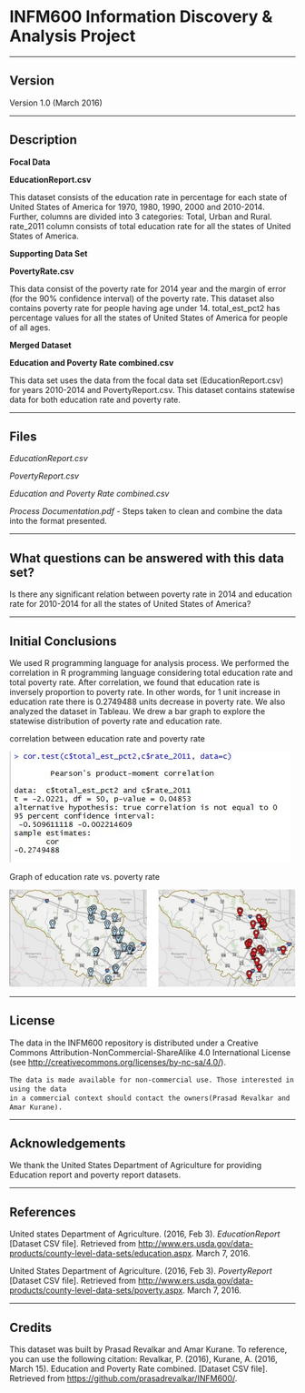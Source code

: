 # INFM600 Information Discovery & Analysis Project
-------
Version
-------

Version 1.0 (March 2016)

-----------
Description
-----------

**Focal Data**

**EducationReport.csv**

This dataset consists of the education rate in percentage for each state of United States of America for 1970, 1980, 1990, 2000 and 2010-2014. Further, columns are divided into 3 categories: Total, Urban and Rural. rate_2011 column consists of total education rate for all the states of United States of America.


**Supporting Data Set**

**PovertyRate.csv**

This data consist of the poverty rate for 2014 year and the margin of error (for the 90% confidence interval) of the poverty rate. This dataset also contains poverty rate for people having age under 14. total_est_pct2 has percentage values for all the states of United States of America for people of all ages.


**Merged Dataset**

**Education and Poverty Rate combined.csv**

This data set uses the data from the focal data set (EducationReport.csv) for years 2010-2014 and PovertyReport.csv. This dataset contains statewise data for both education rate and poverty rate.

-----
Files
-----

*EducationReport.csv*

*PovertyReport.csv*

*Education and Poverty Rate combined.csv*

*Process Documentation.pdf* - Steps taken to clean and combine the data into the format presented.

---------------
What questions can be answered with this data set?
---------------
Is there any significant relation between poverty rate in 2014 and education rate for 2010-2014 for all the states of United States of America?

---------------
Initial Conclusions
---------------

We used R programming language for analysis process. We performed the correlation in R programming language considering total education rate and total poverty rate. After correlation, we found that education rate is inversely proportion to poverty rate. In other words, for 1 unit increase in education rate there is 0.2749488 units decrease in poverty rate. We also analyzed the dataset in Tableau. We drew a bar graph to explore the statewise distribution of poverty rate and education rate. 

correlation between education rate and poverty rate

![alt tag](https://github.com/prasadrevalkar/INFM600/blob/master/correlation%20between%20education%20rate%20and%20poverty%20rate.jpg)

Graph of education rate vs. poverty rate

![alt tag](https://github.com/gavishgulati/INFM600/blob/master/Houses_Apartments.jpg)

------- 
License
-------

The data in the INFM600 repository is distributed under a Creative Commons 
Attribution-NonCommercial-ShareAlike 4.0 International License (see 
http://creativecommons.org/licenses/by-nc-sa/4.0/).
   
	The data is made available for non-commercial use. Those interested in using the data 
   	in a commercial context should contact the owners(Prasad Revalkar and Amar Kurane).

----------------
Acknowledgements
----------------

   We thank the United States Department of Agriculture for providing Education report and poverty report datasets.

----------
References
----------

United states Department of Agriculture. (2016, Feb 3). *EducationReport* [Dataset CSV file]. Retrieved from http://www.ers.usda.gov/data-products/county-level-data-sets/education.aspx. March 7, 2016.

United States Department of Agriculture. (2016, Feb 3). *PovertyReport* [Dataset CSV file]. Retrieved from http://www.ers.usda.gov/data-products/county-level-data-sets/poverty.aspx. March 7, 2016.

-------
Credits
-------

This dataset was built by Prasad Revalkar and Amar Kurane. To reference, you can use the following citation:
Revalkar, P. (2016), Kurane, A. (2016, March 15). Education and Poverty Rate combined. [Dataset CSV file]. Retrieved from https://github.com/prasadrevalkar/INFM600/.
